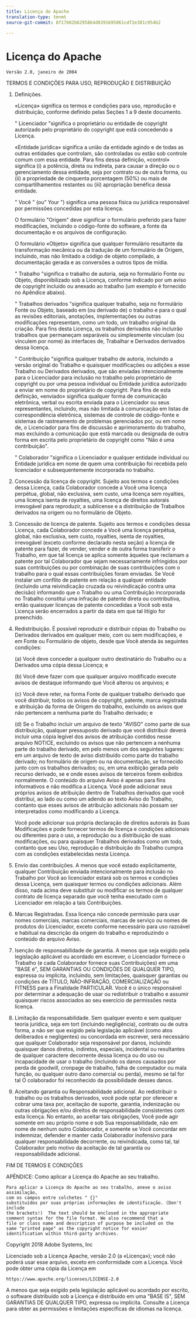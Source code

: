 ```yaml
---
title: Licença do Apache
translation-type: tm+mt
source-git-commit: 8f17602b6295864d0391695061cdf2e381c954b2

---
```



# Licença do Apache

    Versão 2.0, janeiro de 2004
<!--                        https://www.apache.org/licenses/  -->

TERMOS E CONDIÇÕES PARA USO, REPRODUÇÃO E DISTRIBUIÇÃO

1. Definições.

   «Licença» significa os termos e condições para uso, reprodução e
distribuição, conforme definido pelas Seções 1 a 9 deste documento.

   " Licenciador "significa o proprietário ou entidade de copyright autorizado pelo proprietário do copyright que está concedendo a Licença.

   «Entidade jurídica» significa a união da entidade agindo e de todas
as outras entidades que controlam, são controladas ou estão sob controle comum
com essa entidade. Para fins dessa definição,
«control» significa (i) a potência, direta ou indireta, para causar a direção ou o gerenciamento dessa entidade, seja por contrato ou
de outra forma, ou (ii) a propriedade de cinquenta porcentagem (50%) ou mais de compartilhamentos restantes ou (iii) apropriação benéfica dessa entidade.

   " Você " (ou" Your ") significa uma pessoa
física ou jurídica responsável por permissões concedidas por esta licença.

   O formulário "Origem" deve significar o formulário preferido para fazer modificações, incluindo o código-fonte do software, a fonte da documentação
e os arquivos de configuração.

   O formulário «Objeto» significa que qualquer formulário resultante da transformação mecânica
ou da tradução de um formulário de Origem, incluindo, mas
não limitado a código de objeto compilado, a documentação gerada e
as conversões a outros tipos de mídia.

   " Trabalho "significa o trabalho de autoria, seja no formulário Fonte ou
Objeto, disponibilizado sob a Licença, conforme indicado por um
aviso de copyright incluído ou anexado ao trabalho
(um exemplo é fornecido no Apêndice abaixo).

   " Trabalhos derivados "significa qualquer trabalho, seja no formulário Fonte ou Objeto,
baseado em (ou derivado de) o trabalho e para o qual as revisões editoriais, anotações, implementações ou outras modificações
representam, como um todo, um trabalho original da criação. Para fins
desta Licença, os trabalhos derivados não incluirão trabalhos que permaneçam
separáveis ou simplesmente vinculam (ou vinculem por nome) às interfaces de,
Trabalhar e Derivados derivados dessa licença.

   " Contribuição "significa qualquer trabalho de autoria, incluindo
a versão original do Trabalho e quaisquer modificações ou adições
a esse Trabalho ou Derivados derivados, que são enviadas intencionalmente
para o Licenciador para inclusão no trabalho pelo proprietário
de copyright ou por uma pessoa individual ou Entidade jurídica autorizado a enviar em nome do proprietário de copyright. Para fins de esta definição, «enviado»
significa qualquer forma de comunicação eletrônica, verbal ou escrita enviada
para o Licenciador ou seus representantes, incluindo, mas não limitada à
comunicação em listas de correspondência eletrônica, sistemas de controle de código-fonte e
sistemas de rastreamento de problemas gerenciados por, ou em nome de, o
Licenciador para fins de discussão e aprimoramento do trabalho, mas
excluindo a comunicação que está marcada ou designada de outra forma
em escrita pelo proprietário de copyright como "Não é uma contribuição".

   " Colaborador "significa o Licenciador e qualquer entidade
individual ou Entidade jurídica em nome de quem uma contribuição foi recebida pelo licenciador e
subsequentemente incorporada no trabalho.

2. Concessão da licença de copyright. Sujeito aos termos e condições dessa Licença, cada Colaborador concede a Você uma licença perpétua,
global, não exclusiva, sem custo, uma licença sem royalties, uma licença isenta de royalties, uma licença de direitos autorais irrevogável
para reproduzir, a sublicense e a distribuição de
Trabalhos derivados na origem ou no formulário de Objeto.

3. Concessão de licença de patente. Sujeito aos termos e condições dessa Licença, cada Colaborador concede a Você uma licença perpétua,
global, não exclusiva, sem custo, royalties, isenta de royalties, irrevogável
(exceto conforme declarado nesta seção) a licença de patente para fazer, de vender,
vender e de outra forma transferir o Trabalho,
em que tal licença se aplica somente àqueles que reclamam a patente por
tal Colaborador que sejam necessariamente infringidos por suas
contribuições ou por combinação de suas contribuições com o trabalho para o qual essas contribuições foram enviadas. Se Você
instalar um conflito de patente em relação a qualquer entidade (incluindo uma
reivindicação cruzada ou reivindicação contra uma decisão) informando que o Trabalho
ou uma Contribuição incorporada no Trabalho constitui uma infração de patente direta
ou contributiva, então quaisquer licenças
de patente concedidas a Você sob esta Licença serão encerrados
a partir da data em que tal litígio for preenchido.

4. Redistribuição. É possível reproduzir e distribuir cópias do Trabalho ou Derivados derivados em qualquer meio, com ou sem
modificações, e em Fonte ou Formulário de objeto, desde que Você
atenda às seguintes condições:

   (a) Você deve conceder a qualquer outro destinatário do Trabalho ou
a Derivados uma cópia dessa Licença; e

   (b) Você deve fazer com que qualquer arquivo modificado execute avisos
de destaque informando que Você alterou os arquivos; e

   (c) Você deve reter, na forma Fonte de qualquer trabalho derivado que você distribuir, todos os avisos de copyright, patente, marca registrada e atribuição da forma de Origem do trabalho,
excluindo os avisos que não pertencem a nenhuma parte do Trabalho derivado; e

   (d) Se o Trabalho incluir um arquivo de texto "AVISO" como parte de sua
distribuição, qualquer pressuposto derivado que você distribuir deverá
incluir uma cópia legível dos avisos de atribuição contidos
nesse arquivo NOTICE, excluindo os avisos que não
pertencem a nenhuma parte do trabalho derivado, em pelo menos um
dos seguintes lugares: em um arquivo de texto de aviso distribuído
como parte do trabalho derivado; no formulário de origem ou
na documentação, se fornecido junto com os trabalhos derivados; ou, em uma exibição gerada pelo recurso derivado, se e
onde esses avisos de terceiros forem exibidos normalmente. O conteúdo
do arquivo Aviso é apenas para fins informativos e
não modifica a Licença. Você pode adicionar seus próprios avisos de atribuição
dentro de Trabalhos derivados que você distribui, ao lado
ou como um adendo ao texto Aviso do Trabalho, contanto que
esses avisos de atribuição adicionais não possam ser interpretados
como modificando a Licença.

   Você pode adicionar sua própria declaração de direitos autorais às Suas Modificações e
pode fornecer termos de licença e condições
adicionais ou diferentes para o uso, a reprodução ou a distribuição de suas modificações, ou
para quaisquer Trabalhos derivados como um todo, contanto que seu Uso,
reprodução e distribuição do Trabalho cumpra com
as condições estabelecidas nesta Licença.

5. Envio das contribuições. A menos que você estado explicitamente, qualquer Contribuição enviada intencionalmente para inclusão no Trabalho
por Você ao licenciador estará sob os termos e condições dessa Licença, sem quaisquer termos ou condições adicionais.
Além disso, nada acima deve substituir ou modificar
os termos de qualquer contrato de licença separado que você tenha executado
com o Licenciador em relação a tais Contribuições.

6. Marcas Registradas. Essa licença não concede permissão para usar nomes comerciais,
marcas comerciais, marcas de serviço ou nomes de produtos do Licenciador,
exceto conforme necessário para uso razoável e habitual na descrição da origem do trabalho e reproduzindo o conteúdo do arquivo Aviso.

7. Isenção de responsabilidade de garantia. A menos que seja exigido pela legislação aplicável ou
acordado em escrever, o Licenciador fornece o Trabalho (e cada
Colaborador fornece suas Contribuições) em uma "BASE é",
SEM GARANTIAS OU CONDIÇÕES DE QUALQUER TIPO, expressa ou
implícita, incluindo, sem limitações, quaisquer garantias ou condições
de TÍTULO, NÃO-INFRAÇÃO, COMERCIALIZAÇÃO ou FITNESS para a Finalidade PARTICULAR. Você é o único responsável por determinar a adequação de usar ou redistribuir o trabalho e assumir quaisquer riscos associados ao seu exercício de permissões nesta licença.

8. Limitação da responsabilidade. Sem qualquer evento e sem qualquer teoria jurídica,
seja em tort (incluindo negligência), contrato ou de outra forma,
a não ser que exigido pela legislação aplicável (como atos deliberados e negligentes)
ou concordada em escrever, será necessário que qualquer Colaborador seja
responsável por danos, incluindo quaisquer danos diretos, indiretos, especiais,
incidental ou resultantes de qualquer caractere decorrente dessa licença ou do uso ou incapacidade de usar o trabalho (incluindo os danos causados por perda de goodwill,
cronpage de trabalho, falha de computador ou mala função, ou qualquer outro dano comercial ou perda), mesmo se tal for tal O colaborador
foi reconhecido da possibilidade desses danos.

9. Aceitando garantia ou Responsabilidade adicional. Ao redistribuir
o trabalho ou os trabalhos derivados, você pode optar por oferecer e cobrar uma taxa por, aceitação de suporte, garantia,
indenização ou outras obrigações e/ou direitos de responsabilidade consistentes com esta
licença. No entanto, ao aceitar tais obrigações, Você pode agir somente
em seu próprio nome e sob Sua responsabilidade, não em nome
de nenhum outro Colaborador, e somente se Você concordar em indemnizar,
defender e manter cada Colaborador inofensivo para qualquer responsabilidade
decorrente, ou reivindicada, como tal, tal Colaborador pelo motivo
da aceitação de tal garantia ou responsabilidade adicional.

FIM DE TERMOS E CONDIÇÕES

APÊNDICE: Como aplicar a Licença do Apache ao seu trabalho.

    Para aplicar a Licença do Apache ao seu trabalho, anexe o aviso assimilação,
    com os campos entre colchetes " {}"
    substituídos por suas próprias informações de identificação. (Don't include
    the brackets!)  The text should be enclosed in the appropriate
    comment syntax for the file format. We also recommend that a
    file or class name and description of purpose be included on the
    same "printed page" as the copyright notice for easier
    identification within third-party archives.

Copyright 2018 Adobe Systems, Inc

Licenciado sob a Licença Apache, versão 2.0 (a «Licença»);
você não poderá usar esse arquivo, exceto em conformidade com a Licença.
Você pode obter uma cópia da Licença em

    https://www.apache.org/licenses/LICENSE-2.0

A menos que seja exigido pela legislação aplicável ou acordado por escrito, o software
distribuído sob a Licença é distribuído em uma "BASE IS",
SEM GARANTIAS DE QUALQUER TIPO, expressa ou implícita.
Consulte a Licença para obter as permissões e limitações específicas de idiomas na licença.
